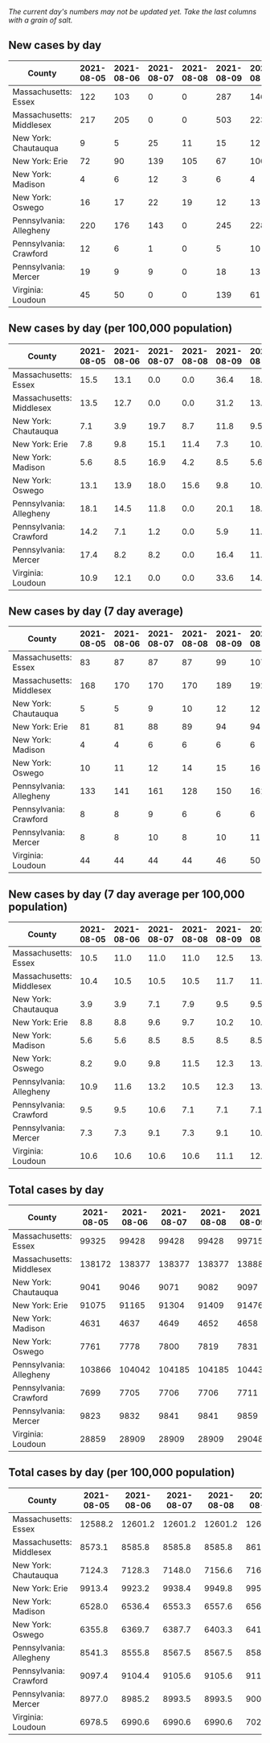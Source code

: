 _The current day's numbers may not be updated yet. Take the last columns with a grain of salt._
## New cases by day

| County | 2021-08-05 | 2021-08-06 | 2021-08-07 | 2021-08-08 | 2021-08-09 | 2021-08-10 | 2021-08-11 |
| --- | --- | --- | --- | --- | --- | --- | --- |
| Massachusetts: Essex | 122 | 103 | 0 | 0 | 287 | 146 |  |
| Massachusetts: Middlesex | 217 | 205 | 0 | 0 | 503 | 223 |  |
| New York: Chautauqua | 9 | 5 | 25 | 11 | 15 | 12 |  |
| New York: Erie | 72 | 90 | 139 | 105 | 67 | 100 |  |
| New York: Madison | 4 | 6 | 12 | 3 | 6 | 4 |  |
| New York: Oswego | 16 | 17 | 22 | 19 | 12 | 13 |  |
| Pennsylvania: Allegheny | 220 | 176 | 143 | 0 | 245 | 228 | 149 |
| Pennsylvania: Crawford | 12 | 6 | 1 | 0 | 5 | 10 | 15 |
| Pennsylvania: Mercer | 19 | 9 | 9 | 0 | 18 | 13 | 14 |
| Virginia: Loudoun | 45 | 50 | 0 | 0 | 139 | 61 | 70 |

## New cases by day (per 100,000 population)

| County | 2021-08-05 | 2021-08-06 | 2021-08-07 | 2021-08-08 | 2021-08-09 | 2021-08-10 | 2021-08-11 |
| --- | --- | --- | --- | --- | --- | --- | --- |
| Massachusetts: Essex | 15.5 | 13.1 | 0.0 | 0.0 | 36.4 | 18.5 |  |
| Massachusetts: Middlesex | 13.5 | 12.7 | 0.0 | 0.0 | 31.2 | 13.8 |  |
| New York: Chautauqua | 7.1 | 3.9 | 19.7 | 8.7 | 11.8 | 9.5 |  |
| New York: Erie | 7.8 | 9.8 | 15.1 | 11.4 | 7.3 | 10.9 |  |
| New York: Madison | 5.6 | 8.5 | 16.9 | 4.2 | 8.5 | 5.6 |  |
| New York: Oswego | 13.1 | 13.9 | 18.0 | 15.6 | 9.8 | 10.6 |  |
| Pennsylvania: Allegheny | 18.1 | 14.5 | 11.8 | 0.0 | 20.1 | 18.7 | 12.3 |
| Pennsylvania: Crawford | 14.2 | 7.1 | 1.2 | 0.0 | 5.9 | 11.8 | 17.7 |
| Pennsylvania: Mercer | 17.4 | 8.2 | 8.2 | 0.0 | 16.4 | 11.9 | 12.8 |
| Virginia: Loudoun | 10.9 | 12.1 | 0.0 | 0.0 | 33.6 | 14.8 | 16.9 |

## New cases by day (7 day average)

| County | 2021-08-05 | 2021-08-06 | 2021-08-07 | 2021-08-08 | 2021-08-09 | 2021-08-10 | 2021-08-11 |
| --- | --- | --- | --- | --- | --- | --- | --- |
| Massachusetts: Essex | 83 | 87 | 87 | 87 | 99 | 107 |  |
| Massachusetts: Middlesex | 168 | 170 | 170 | 170 | 189 | 192 |  |
| New York: Chautauqua | 5 | 5 | 9 | 10 | 12 | 12 |  |
| New York: Erie | 81 | 81 | 88 | 89 | 94 | 94 |  |
| New York: Madison | 4 | 4 | 6 | 6 | 6 | 6 |  |
| New York: Oswego | 10 | 11 | 12 | 14 | 15 | 16 |  |
| Pennsylvania: Allegheny | 133 | 141 | 161 | 128 | 150 | 161 | 166 |
| Pennsylvania: Crawford | 8 | 8 | 9 | 6 | 6 | 6 | 7 |
| Pennsylvania: Mercer | 8 | 8 | 10 | 8 | 10 | 11 | 12 |
| Virginia: Loudoun | 44 | 44 | 44 | 44 | 46 | 50 | 52 |

## New cases by day (7 day average per 100,000 population)

| County | 2021-08-05 | 2021-08-06 | 2021-08-07 | 2021-08-08 | 2021-08-09 | 2021-08-10 | 2021-08-11 |
| --- | --- | --- | --- | --- | --- | --- | --- |
| Massachusetts: Essex | 10.5 | 11.0 | 11.0 | 11.0 | 12.5 | 13.6 |  |
| Massachusetts: Middlesex | 10.4 | 10.5 | 10.5 | 10.5 | 11.7 | 11.9 |  |
| New York: Chautauqua | 3.9 | 3.9 | 7.1 | 7.9 | 9.5 | 9.5 |  |
| New York: Erie | 8.8 | 8.8 | 9.6 | 9.7 | 10.2 | 10.2 |  |
| New York: Madison | 5.6 | 5.6 | 8.5 | 8.5 | 8.5 | 8.5 |  |
| New York: Oswego | 8.2 | 9.0 | 9.8 | 11.5 | 12.3 | 13.1 |  |
| Pennsylvania: Allegheny | 10.9 | 11.6 | 13.2 | 10.5 | 12.3 | 13.2 | 13.7 |
| Pennsylvania: Crawford | 9.5 | 9.5 | 10.6 | 7.1 | 7.1 | 7.1 | 8.3 |
| Pennsylvania: Mercer | 7.3 | 7.3 | 9.1 | 7.3 | 9.1 | 10.1 | 11.0 |
| Virginia: Loudoun | 10.6 | 10.6 | 10.6 | 10.6 | 11.1 | 12.1 | 12.6 |

## Total cases by day

| County | 2021-08-05 | 2021-08-06 | 2021-08-07 | 2021-08-08 | 2021-08-09 | 2021-08-10 | 2021-08-11 |
| --- | --- | --- | --- | --- | --- | --- | --- |
| Massachusetts: Essex | 99325 | 99428 | 99428 | 99428 | 99715 | 99861 |  |
| Massachusetts: Middlesex | 138172 | 138377 | 138377 | 138377 | 138880 | 139103 |  |
| New York: Chautauqua | 9041 | 9046 | 9071 | 9082 | 9097 | 9109 |  |
| New York: Erie | 91075 | 91165 | 91304 | 91409 | 91476 | 91576 |  |
| New York: Madison | 4631 | 4637 | 4649 | 4652 | 4658 | 4662 |  |
| New York: Oswego | 7761 | 7778 | 7800 | 7819 | 7831 | 7844 |  |
| Pennsylvania: Allegheny | 103866 | 104042 | 104185 | 104185 | 104430 | 104658 | 104807 |
| Pennsylvania: Crawford | 7699 | 7705 | 7706 | 7706 | 7711 | 7721 | 7736 |
| Pennsylvania: Mercer | 9823 | 9832 | 9841 | 9841 | 9859 | 9872 | 9886 |
| Virginia: Loudoun | 28859 | 28909 | 28909 | 28909 | 29048 | 29109 | 29179 |

## Total cases by day (per 100,000 population)

| County | 2021-08-05 | 2021-08-06 | 2021-08-07 | 2021-08-08 | 2021-08-09 | 2021-08-10 | 2021-08-11 |
| --- | --- | --- | --- | --- | --- | --- | --- |
| Massachusetts: Essex | 12588.2 | 12601.2 | 12601.2 | 12601.2 | 12637.6 | 12656.1 |  |
| Massachusetts: Middlesex | 8573.1 | 8585.8 | 8585.8 | 8585.8 | 8617.0 | 8630.8 |  |
| New York: Chautauqua | 7124.3 | 7128.3 | 7148.0 | 7156.6 | 7168.5 | 7177.9 |  |
| New York: Erie | 9913.4 | 9923.2 | 9938.4 | 9949.8 | 9957.1 | 9968.0 |  |
| New York: Madison | 6528.0 | 6536.4 | 6553.3 | 6557.6 | 6566.0 | 6571.7 |  |
| New York: Oswego | 6355.8 | 6369.7 | 6387.7 | 6403.3 | 6413.1 | 6423.8 |  |
| Pennsylvania: Allegheny | 8541.3 | 8555.8 | 8567.5 | 8567.5 | 8587.7 | 8606.4 | 8618.7 |
| Pennsylvania: Crawford | 9097.4 | 9104.4 | 9105.6 | 9105.6 | 9111.5 | 9123.4 | 9141.1 |
| Pennsylvania: Mercer | 8977.0 | 8985.2 | 8993.5 | 8993.5 | 9009.9 | 9021.8 | 9034.6 |
| Virginia: Loudoun | 6978.5 | 6990.6 | 6990.6 | 6990.6 | 7024.2 | 7039.0 | 7055.9 |
